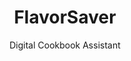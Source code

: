 ---
id: flavorsaver
title: FlavorSaver
subtitle: Digital Cookbook Assistant
description: A personalized digital cookbook and culinary assistant
problem: I love to cook and I love to eat, but I always loose my recipes and cant find them when I need them again.
solution: FlavorSaver is a personalized digital cookbook and culinary assistant, offering advanced features for organizing and enjoying recipes at home.
tech: 
  - NuxtJS
  - FastAPI
  - PostgreSQL
  - TailwindCSS
link: https://flavorsaver.de
repo: https://github.com/LeonKohli/FlavorSaver
--- 